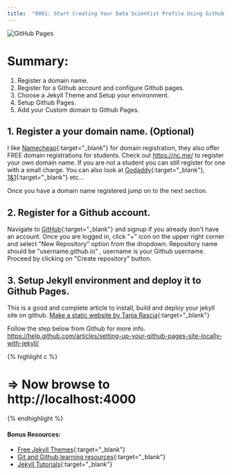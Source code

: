 ```yaml
---
title:  "0001: Start Creating Your Data Scientist Profile Using Github Pages"
---
```

![GitHub Pages](https://source.unsplash.com/OVbeSXRk_9E/1200x600)

# Summary:

1. Register a domain name.
2. Register for a Github account and configure Github pages.
3. Choose a Jekyll Theme and Setup your environment.
4. Setup Github Pages.
5. Add your Custom domain to Github Pages.

## 1. Register a your domain name. (Optional)

I like [Namecheap](https://www.namecheap.com/){:target="_blank"}
 for domain registration, they also offer FREE domain registrations for students. Check out https://nc.me/ to register your own domain name. If you are not a student you can still register for one with a small charge. You can also look at [Godaddy](https://www.godaddy.com/){:target="_blank"}, [1&1](https://www.ionos.com/){:target="_blank"} etc...

Once you have a domain name registered jump on to the next section.


## 2. Register for a Github account.

Navigate to [GitHub](https://github.com/){:target="_blank"} and signup if you already don't have an account. Once you are logged in, click "+" icon on the upper right corner and select "New Repository" option from the dropdown. Repository name should be "username.github.io" , username is your Github username. Proceed by clicking on "Create repository" button.

## 3. Setup Jekyll environment and deploy it to Github Pages.

This is a good and complete article to install, build and deploy your jekyll site on github.
[Make a static website by Tania Rascia](https://www.taniarascia.com/make-a-static-website-with-jekyll/){:target="_blank"}

Follow the step below from Github for more info.
https://help.github.com/articles/setting-up-your-github-pages-site-locally-with-jekyll/

{% highlight c %}

# => Now browse to http://localhost:4000

{% endhighlight %}

#### **Bonus Resources**:
* [Free Jekyll Themes](https://jekyllthemes.io/free){:target="_blank"}
* [Git and Github learning resources](https://help.github.com/articles/git-and-github-learning-resources/){:target="_blank"}
* [Jekyll Tutorials](https://www.youtube.com/watch?v=T1itpPvFWHI&list=PLLAZ4kZ9dFpOPV5C5Ay0pHaa0RJFhcmcB){:target="_blank"}
